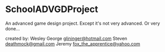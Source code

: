 SchoolADVGDProject
==================

An advanced game design project.
Except it's not very advanced. Or very done...

created by:
Wesley <e-mail goes here>
George <glininger@hotmail.com>
Steven <deathmock@gmail.com>
Jeremy <fox_the_apprentice@yahoo.com>
